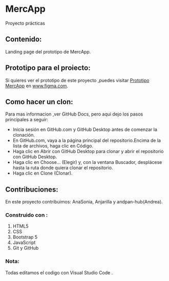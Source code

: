 # MercApp
Proyecto prácticas 

## Contenido:

Landing page del prototipo de MercApp.

## Prototipo para el proiecto:

Si quieres ver el prototipo de este proyecto ,puedes visitar [Prototipo MercApp](www.figma.com.) en www.figma.com.

## Como hacer un clon:

Para mas informacion ,ver GitHub Docs, pero aqui dejo los pasos principales a seguir:

* Inicia sesión en GitHub.com y GitHub Desktop antes de comenzar la clonación.
* En GitHub.com, vaya a la página principal del repositorio.Encima de la lista de archivos, haga clic en  Código.
* Haga clic en  Abrir con GitHub Desktop para clonar y abrir el repositorio con GitHub Desktop.
* Haga clic en Choose... (Elegir) y, con la ventana Buscador, desplácese hasta la ruta donde quiera clonar el repositorio.
* Haga clic en Clone (Clonar).

## Contribuciones:

En este proyecto contribuimos: AnaSonia, Anjarilla y andpan-hub(Andrea).

### Construido con :

 1. HTML5
 2. CSS
 3. Bootstrap 5
 4. JavaScript
 5. Git y GitHub
 
### Nota:
Todas editamos el codigo con Visual Studio Code .
